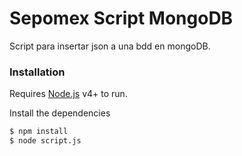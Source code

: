 # Sepomex Script MongoDB

Script para insertar json a una bdd en mongoDB.

### Installation

Requires [Node.js](https://nodejs.org/) v4+ to run.

Install the dependencies

```sh
$ npm install 
$ node script.js
```
